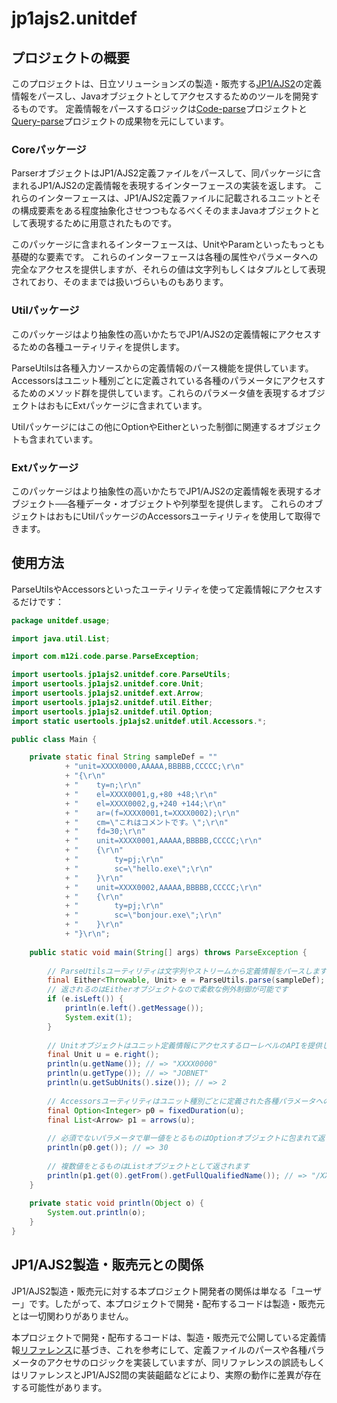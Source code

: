 # jp1ajs2.unitdef

## プロジェクトの概要

このプロジェクトは、日立ソリューションズの製造・販売する[JP1/AJS2](http://www.hitachi-solutions.co.jp/jp1/sp/?cid=aws0004461)の定義情報をパースし、Javaオブジェクトとしてアクセスするためのツールを開発するものです。
定義情報をパースするロジックは[Code-parse](https://github.com/mizukyf/code-parse)プロジェクトと[Query-parse](https://github.com/mizukyf/query-parse)プロジェクトの成果物を元にしています。

### Coreパッケージ

ParserオブジェクトはJP1/AJS2定義ファイルをパースして、同パッケージに含まれるJP1/AJS2の定義情報を表現するインターフェースの実装を返します。
これらのインターフェースは、JP1/AJS2定義ファイルに記載されるユニットとその構成要素をある程度抽象化させつつもなるべくそのままJavaオブジェクトとして表現するために用意されたものです。

このパッケージに含まれるインターフェースは、UnitやParamといったもっとも基礎的な要素です。
これらのインターフェースは各種の属性やパラメータへの完全なアクセスを提供しますが、それらの値は文字列もしくはタプルとして表現されており、そのままでは扱いづらいものもあります。

### Utilパッケージ

このパッケージはより抽象性の高いかたちでJP1/AJS2の定義情報にアクセスするための各種ユーティリティを提供します。

ParseUtilsは各種入力ソースからの定義情報のパース機能を提供しています。
Accessorsはユニット種別ごとに定義されている各種のパラメータにアクセスするためのメソッド群を提供しています。これらのパラメータ値を表現するオブジェクトはおもにExtパッケージに含まれています。

Utilパッケージにはこの他にOptionやEitherといった制御に関連するオブジェクトも含まれています。

### Extパッケージ

このパッケージはより抽象性の高いかたちでJP1/AJS2の定義情報を表現するオブジェクト──各種データ・オブジェクトや列挙型を提供します。
これらのオブジェクトはおもにUtilパッケージのAccessorsユーティリティを使用して取得できます。

## 使用方法

ParseUtilsやAccessorsといったユーティリティを使って定義情報にアクセスするだけです：

```java
package unitdef.usage;

import java.util.List;

import com.m12i.code.parse.ParseException;

import usertools.jp1ajs2.unitdef.core.ParseUtils;
import usertools.jp1ajs2.unitdef.core.Unit;
import usertools.jp1ajs2.unitdef.ext.Arrow;
import usertools.jp1ajs2.unitdef.util.Either;
import usertools.jp1ajs2.unitdef.util.Option;
import static usertools.jp1ajs2.unitdef.util.Accessors.*;

public class Main {

	private static final String sampleDef = ""
			+ "unit=XXXX0000,AAAAA,BBBBB,CCCCC;\r\n"
			+ "{\r\n"
			+ "    ty=n;\r\n"
			+ "    el=XXXX0001,g,+80 +48;\r\n" 
			+ "    el=XXXX0002,g,+240 +144;\r\n"
			+ "    ar=(f=XXXX0001,t=XXXX0002);\r\n" 
			+ "    cm=\"これはコメントです。\";\r\n"
			+ "    fd=30;\r\n"
			+ "    unit=XXXX0001,AAAAA,BBBBB,CCCCC;\r\n"
			+ "    {\r\n"
			+ "        ty=pj;\r\n"
			+ "        sc=\"hello.exe\";\r\n"
			+ "    }\r\n"
			+ "    unit=XXXX0002,AAAAA,BBBBB,CCCCC;\r\n"
			+ "    {\r\n"
			+ "        ty=pj;\r\n" 
			+ "        sc=\"bonjour.exe\";\r\n"
			+ "    }\r\n"
			+ "}\r\n";
	
	public static void main(String[] args) throws ParseException {
		
		// ParseUtilsユーティリティは文字列やストリームから定義情報をパースします
		final Either<Throwable, Unit> e = ParseUtils.parse(sampleDef);
		// 返されるのはEitherオブジェクトなので柔軟な例外制御が可能です
		if (e.isLeft()) {
			println(e.left().getMessage());
			System.exit(1);
		}
		
		// Unitオブジェクトはユニット定義情報にアクセスするローレベルのAPIを提供します
		final Unit u = e.right();
		println(u.getName()); // => "XXXX0000"
		println(u.getType()); // => "JOBNET"
		println(u.getSubUnits().size()); // => 2
		
		// Accessorsユーティリティはユニット種別ごとに定義された各種パラメータへのアクセスを提供します
		final Option<Integer> p0 = fixedDuration(u);
		final List<Arrow> p1 = arrows(u);
		
		// 必須でないパラメータで単一値をとるものはOptionオブジェクトに包まれて返されます
		println(p0.get()); // => 30
		
		// 複数値をとるものはListオブジェクトとして返されます
		println(p1.get(0).getFrom().getFullQualifiedName()); // => "/XXXX0000/XXXX0001"
	}
	
	private static void println(Object o) {
		System.out.println(o);
	}
}
```

## JP1/AJS2製造・販売元との関係

JP1/AJS2製造・販売元に対する本プロジェクト開発者の関係は単なる「ユーザー」です。したがって、本プロジェクトで開発・配布するコードは製造・販売元とは一切関わりがありません。

本プロジェクトで開発・配布するコードは、製造・販売元で公開している定義情報[リファレンス](http://www.hitachi.co.jp/Prod/comp/soft1/manual/pc/d3K2543/AJSO0001.HTM)に基づき、これを参考にして、定義ファイルのパースや各種パラメータのアクセサのロジックを実装していますが、同リファレンスの誤読もしくはリファレンスとJP1/AJS2間の実装齟齬などにより、実際の動作に差異が存在する可能性があります。
